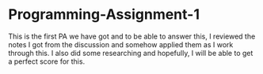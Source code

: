# Programming-Assignment-1
This is the first PA we have got and to be able to answer this, I reviewed the notes I got from the discussion and somehow applied them as I work through this. 
I also did some researching and hopefully, I will be able to get a perfect score for this.

